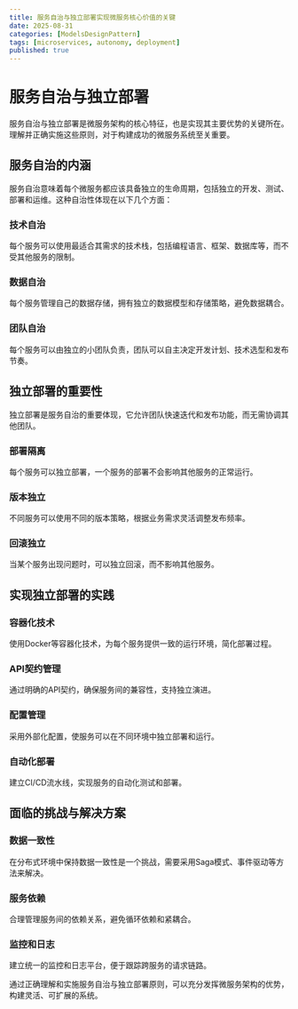 ```yaml
---
title: 服务自治与独立部署实现微服务核心价值的关键
date: 2025-08-31
categories: [ModelsDesignPattern]
tags: [microservices, autonomy, deployment]
published: true
---
```


# 服务自治与独立部署

服务自治与独立部署是微服务架构的核心特征，也是实现其主要优势的关键所在。理解并正确实施这些原则，对于构建成功的微服务系统至关重要。

## 服务自治的内涵

服务自治意味着每个微服务都应该具备独立的生命周期，包括独立的开发、测试、部署和运维。这种自治性体现在以下几个方面：

### 技术自治
每个服务可以使用最适合其需求的技术栈，包括编程语言、框架、数据库等，而不受其他服务的限制。

### 数据自治
每个服务管理自己的数据存储，拥有独立的数据模型和存储策略，避免数据耦合。

### 团队自治
每个服务可以由独立的小团队负责，团队可以自主决定开发计划、技术选型和发布节奏。

## 独立部署的重要性

独立部署是服务自治的重要体现，它允许团队快速迭代和发布功能，而无需协调其他团队。

### 部署隔离
每个服务可以独立部署，一个服务的部署不会影响其他服务的正常运行。

### 版本独立
不同服务可以使用不同的版本策略，根据业务需求灵活调整发布频率。

### 回滚独立
当某个服务出现问题时，可以独立回滚，而不影响其他服务。

## 实现独立部署的实践

### 容器化技术
使用Docker等容器化技术，为每个服务提供一致的运行环境，简化部署过程。

### API契约管理
通过明确的API契约，确保服务间的兼容性，支持独立演进。

### 配置管理
采用外部化配置，使服务可以在不同环境中独立部署和运行。

### 自动化部署
建立CI/CD流水线，实现服务的自动化测试和部署。

## 面临的挑战与解决方案

### 数据一致性
在分布式环境中保持数据一致性是一个挑战，需要采用Saga模式、事件驱动等方法来解决。

### 服务依赖
合理管理服务间的依赖关系，避免循环依赖和紧耦合。

### 监控和日志
建立统一的监控和日志平台，便于跟踪跨服务的请求链路。

通过正确理解和实施服务自治与独立部署原则，可以充分发挥微服务架构的优势，构建灵活、可扩展的系统。